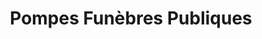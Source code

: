 ---
title: "Pompes Funèbres Publiques"
url: /saint-martin-de-re/pompes-funebres-publiques/
shop: directeurs de funérailles
---